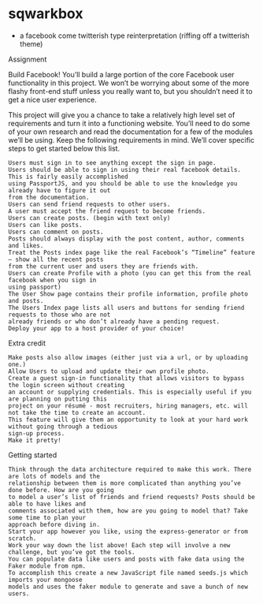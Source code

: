 # sqwarkbox
- a facebook come twitterish type reinterpretation (riffing off a twitterish theme)


Assignment

Build Facebook! You’ll build a large portion of the core Facebook user functionality in this project. 
We won’t be worrying about some of the more flashy front-end stuff unless you really want to, but you 
shouldn’t need it to get a nice user experience.

This project will give you a chance to take a relatively high level set of requirements and turn it 
into a functioning website. You’ll need to do some of your own research and read the documentation for 
a few of the modules we’ll be using. Keep the following requirements in mind. We’ll cover specific steps 
to get started below this list.

    Users must sign in to see anything except the sign in page.
    Users should be able to sign in using their real facebook details. This is fairly easily accomplished 
    using PassportJS, and you should be able to use the knowledge you already have to figure it out 
    from the documentation.
    Users can send friend requests to other users.
    A user must accept the friend request to become friends.
    Users can create posts. (begin with text only)
    Users can like posts.
    Users can comment on posts.
    Posts should always display with the post content, author, comments and likes.
    Treat the Posts index page like the real Facebook’s “Timeline” feature – show all the recent posts 
    from the current user and users they are friends with.
    Users can create Profile with a photo (you can get this from the real facebook when you sign in
    using passport)
    The User Show page contains their profile information, profile photo and posts.
    The Users Index page lists all users and buttons for sending friend requests to those who are not 
    already friends or who don’t already have a pending request.
    Deploy your app to a host provider of your choice!

Extra credit

    Make posts also allow images (either just via a url, or by uploading one.)
    Allow Users to upload and update their own profile photo.
    Create a guest sign-in functionality that allows visitors to bypass the login screen without creating 
    an account or supplying credentials. This is especially useful if you are planning on putting this 
    project on your résumé - most recruiters, hiring managers, etc. will not take the time to create an account. 
    This feature will give them an opportunity to look at your hard work without going through a tedious 
    sign-up process.
    Make it pretty!

Getting started

    Think through the data architecture required to make this work. There are lots of models and the 
    relationship between them is more complicated than anything you’ve done before. How are you going 
    to model a user’s list of friends and friend requests? Posts should be able to have likes and 
    comments associated with them, how are you going to model that? Take some time to plan your 
    approach before diving in.
    Start your app however you like, using the express-generator or from scratch.
    Work your way down the list above! Each step will involve a new challenge, but you’ve got the tools.
    You can populate data like users and posts with fake data using the Faker module from npm. 
    To accomplish this create a new JavaScript file named seeds.js which imports your mongoose 
    models and uses the faker module to generate and save a bunch of new users.

